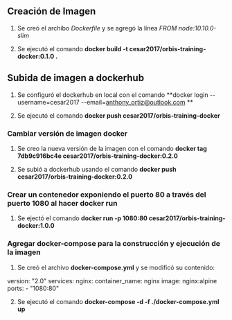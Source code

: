 ## Creación de Imagen

1. Se creó el archibo *Dockerfile* y se agregó la línea *FROM node:10.10.0-slim*

2. Se ejecutó el comando **docker build -t cesar2017/orbis-training-docker:0.1.0 .**

## Subida de imagen a dockerhub

1. Se configuró el dockerhub en local con el comando **docker login --username=cesar2017 --email=anthony_ortiz@outlook.com **

2. Se ejecutó el comando **docker push cesar2017/orbis-training-docker**

### Cambiar versión de imagen docker

1. Se creo la nueva versión de la imagen con el comando **docker tag 7db9c916bc4e cesar2017/orbis-training-docker:0.2.0**

2. Se subió a dockerhub usando el comando **docker push cesar2017/orbis-training-docker:0.2.0**

### Crear un contenedor exponiendo el puerto 80 a través del puerto 1080 al hacer docker run

1. Se ejectó el comando **docker run -p 1080:80 cesar2017/orbis-training-docker:1.0.0**


### Agregar docker-compose para la construcción y ejecución de la imagen

1. Se creó el archivo **docker-compose.yml** y se modificó su contenido:

version: "2.0"
services:
   nginx:
     container_name: nginx
     image: nginx:alpine
     ports:
       - "1080:80"

2. Se ejecutó el comando **docker-compose -d -f ./docker-compose.yml up**
